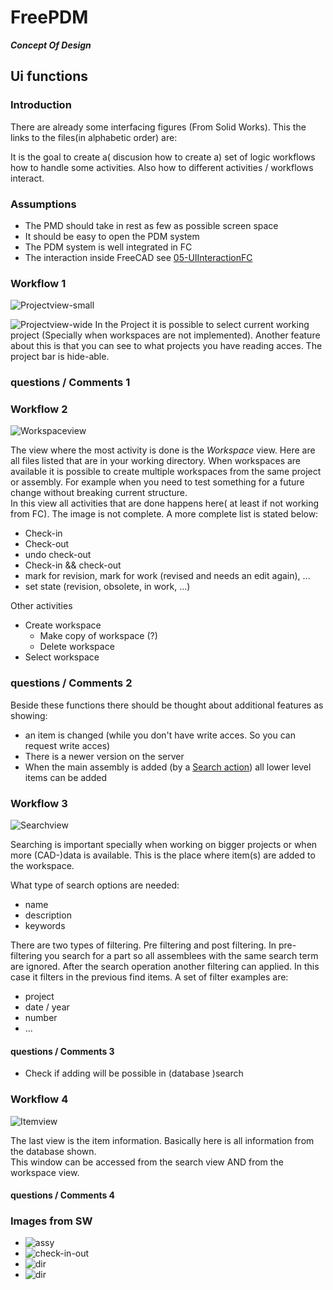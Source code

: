 # FreePDM
***Concept Of Design***


## Ui functions

### Introduction

There are already some interfacing figures (From Solid Works). This the links to the files(in alphabetic order) are:

It is the goal to create a( discusion how to create a) set of logic workflows how to handle some activities.
Also how to different activities / workflows interact.

### Assumptions

- The PMD should take in rest as few as possible screen space
- It should be easy to open the PDM system
- The PDM system is well integrated in FC
- The interaction inside FreeCAD see [05-UIInteractionFC](05-UIInteractionFC.md)

### Workflow 1 <!-- Project view -->

![Projectview-small](../FreePDM_CoD-Figures/ProjectView_Small.png)

![Projectview-wide](../FreePDM_CoD-Figures/ProjectView_Wide.png)
In the Project it is possible to select current working project (Specially when workspaces are not implemented).
Another feature about this is that you can see to what projects you have reading acces.
The project bar is hide-able.

### questions / Comments 1


### Workflow 2 <!-- Workspace view -->

![Workspaceview](../FreePDM_CoD-Figures/WorkspaceView_Small.png)

The view where the most activity is done is the _Workspace_ view.
Here are all files listed that are in your working directory.
When workspaces are available it is possible to create multiple workspaces from the same project or assembly. For example when you need to test something for a future change without breaking current structure.  
In this view all activities that are done happens here( at least if not working from FC).
The image is not complete.
A more complete list is stated below:

- Check-in
- Check-out
- undo check-out
- Check-in && check-out
- mark for revision, mark for work (revised and needs an edit again), ...
- set state (revision, obsolete, in work, ...)

Other activities

- Create workspace
  - Make copy of workspace (?)
  - Delete workspace
- Select workspace

### questions / Comments 2

Beside these functions there should be thought about additional features as showing:

- an item is changed (while you don't have write acces. So you can request write acces)
- There is a newer version on the server
- When the main assembly is added (by a [Search action](#workflow-3)) all lower level items can be added

### Workflow 3 <!-- Search view -->

![Searchview](../FreePDM_CoD-Figures/SearchView_Small.png)

Searching is important specially when working on bigger projects or when more (CAD-)data is available.
This is the place where item(s) are added to the workspace.

What type of search options are needed:

- name
- description
- keywords

There are two types of filtering.
Pre filtering and post filtering.
In pre-filtering you search for a part so all assemblees with the same search term are ignored.
After the search operation another filtering can applied.
In this case it filters in the previous find items. 
A set of filter examples are:

- project
- date / year
- number
- ...

#### questions / Comments 3

- Check if adding will be possible in (database )search

### Workflow 4 <!-- Item view -->

![Itemview](../FreePDM_CoD-Figures/ItemView_Small.png)

The last view is the item information.
Basically here is all information from the database shown.  
This window can be accessed from the search view AND from the workspace view.

#### questions / Comments 4


### Images from SW

- ![assy](../FreePDM_CoD-Figures/assy.png)
- ![check-in-out](../FreePDM_CoD-Figures/check-in-out.png)
- ![dir](../FreePDM_CoD-Figures/dir.png)
- ![dir](../FreePDM_CoD-Figures/properties.png)



